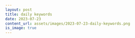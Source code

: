 ```yaml
---
layout: post
title: daily keywords
date: 2023-07-23
content_url: assets/images/2023-07-23-daily-keywords.png
is_image: true
---
```


